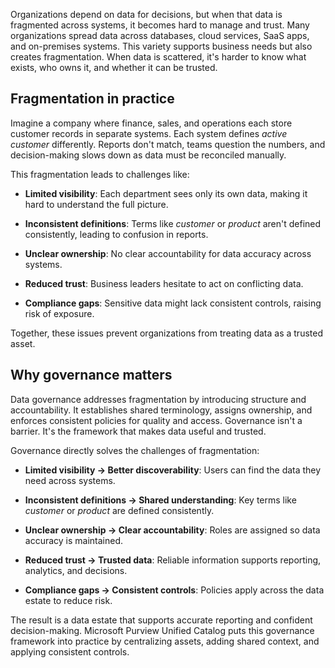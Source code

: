 Organizations depend on data for decisions, but when that data is fragmented across systems, it becomes hard to manage and trust. Many organizations spread data across databases, cloud services, SaaS apps, and on-premises systems. This variety supports business needs but also creates fragmentation. When data is scattered, it's harder to know what exists, who owns it, and whether it can be trusted.

## Fragmentation in practice

Imagine a company where finance, sales, and operations each store customer records in separate systems. Each system defines _active customer_ differently. Reports don't match, teams question the numbers, and decision-making slows down as data must be reconciled manually.

This fragmentation leads to challenges like:

- **Limited visibility**: Each department sees only its own data, making it hard to understand the full picture.

- **Inconsistent definitions**: Terms like _customer_ or _product_ aren't defined consistently, leading to confusion in reports.

- **Unclear ownership**: No clear accountability for data accuracy across systems.

- **Reduced trust**: Business leaders hesitate to act on conflicting data.

- **Compliance gaps**: Sensitive data might lack consistent controls, raising risk of exposure.

Together, these issues prevent organizations from treating data as a trusted asset.

## Why governance matters

Data governance addresses fragmentation by introducing structure and accountability. It establishes shared terminology, assigns ownership, and enforces consistent policies for quality and access. Governance isn't a barrier. It's the framework that makes data useful and trusted.

Governance directly solves the challenges of fragmentation:

- **Limited visibility → Better discoverability**: Users can find the data they need across systems.

- **Inconsistent definitions → Shared understanding**: Key terms like _customer_ or _product_ are defined consistently.

- **Unclear ownership → Clear accountability**: Roles are assigned so data accuracy is maintained.

- **Reduced trust → Trusted data**: Reliable information supports reporting, analytics, and decisions.

- **Compliance gaps → Consistent controls**: Policies apply across the data estate to reduce risk.

The result is a data estate that supports accurate reporting and confident decision-making. Microsoft Purview Unified Catalog puts this governance framework into practice by centralizing assets, adding shared context, and applying consistent controls.
